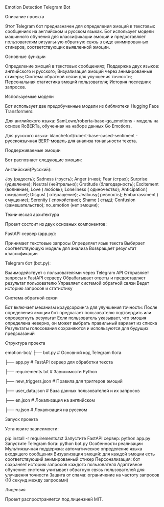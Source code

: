 Emotion Detection Telegram Bot

Описание проекта

Этот Telegram бот предназначен для определения эмоций в текстовых сообщениях на английском и русском языках. Бот использует модели машинного обучения для классификации эмоций и предоставляет пользователям визуальную обратную связь в виде анимированных стикеров, соответствующих выявленной эмоции.

Основные функции

Определение эмоций в текстовых сообщениях;
Поддержка двух языков: английского и русского;
Визуализация эмоций через анимированные стикеры;
Система обратной связи для улучшения точности;
Персональная статистика эмоций пользователя;
История последних запросов.

Используемые модели

Бот использует две предобученные модели из библиотеки Hugging Face Transformers:

Для английского языка: SamLowe/roberta-base-go_emotions - модель на основе RoBERTa, обученная на наборе данных Go Emotions.

Для русского языка: blanchefort/rubert-base-cased-sentiment - русскоязычная BERT-модель для анализа тональности текста.

Поддерживаемые эмоции

Бот распознает следующие эмоции:

Английский(Русский):

Joy (радость);
Sadness (грусть);
Anger (гнев);
Fear (страх);
Surprise (удивление);
Neutral (нейтрально);
Gratitude (благодарность);
Excitement (волнение);
Love ( любовь);
Loneliness ( одиночество);
Anticipation( ожидание);
Disgust ( отвращение);
Jealousy( ревность);
Embarrassment ( смущение);
Serenity ( спокойствие);
Shame ( стыд);
Confusion (замешательство);
no_emotion (нет эмоции);

Техническая архитектура

Проект состоит из двух основных компонентов:

FastAPI сервер (app.py):

Принимает текстовые запросы
Определяет язык текста
Выбирает соответствующую модель для анализа
Возвращает результат классификации

Telegram бот (bot.py):

Взаимодействует с пользователями через Telegram API
Отправляет запросы к FastAPI серверу
Обрабатывает ответы и предоставляет результат пользователю
Управляет системой обратной связи
Ведет историю запросов и статистику

Система обратной связи

Бот включает механизм краудсорсинга для улучшения точности:
После определения эмоции бот предлагает пользователю подтвердить или опровергнуть результат
Если пользователь указывает, что эмоция определена неверно, он может выбрать правильный вариант из списка
Результаты голосования сохраняются и используются для будущих предсказаний

Структура проекта

emotion-bot/
├── bot.py                # Основной код Telegram бота

├── app.py                # FastAPI сервер для обработки текста

├── requirements.txt      # Зависимости Python

├── new_triggers.json     # Правила для триггеров эмоций

├── user_data.json        # База данных пользователей и их запросов

├── en.json               # Локализация на английском

├── ru.json               # Локализация на русском

Запуск проекта

Установите зависимости:

pip install -r requirements.txt
Запустите FastAPI сервер:
python app.py
Запустите Telegram бота:
python bot.py
 Особенности реализации
Мультиязычная поддержка: автоматическое определение языка входящего сообщения
Визуализация эмоций: для каждой эмоции есть соответствующий анимированный стикер
Персонализация: бот сохраняет историю запросов каждого пользователя
Адаптивное обучение: система учитывает обратную связь пользователей для улучшения точности
Защита от спама: ограничение на частоту запросов (10 секунд между запросами)


Лицензия

Проект распространяется под лицензией MIT.
